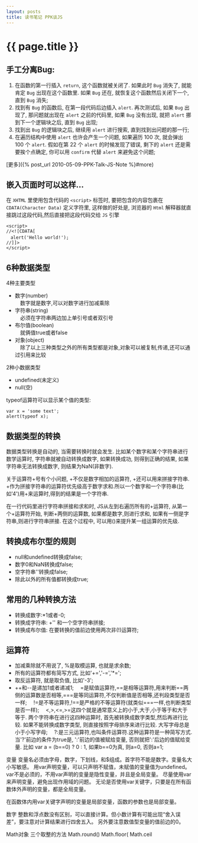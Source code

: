 ```yaml
---
layout: posts
title: 读书笔记 PPK谈JS
---
```


# {{ page.title }}

## 手工分离Bug:

1. 在函数的第一行插入 `return`, 这个函数就被关闭了. 如果此时 `Bug` 消失了, 就能肯定 `Bug` 出现在这个函数里. 如果 `Bug` 还在, 就恢复这个函数然后关闭下一个, 直到 `Bug` 消失;
2. 找到有 `Bug` 的函数后, 在第一段代码后边插入 `alert`. 再次测试后, 如果 `Bug` 出现了, 那问题就出现在 `alert` 之前的代码里, 如果 `Bug` 没有出现, 就把 `alert` 挪到下一个逻辑块之后, 直到 `Bug` 出现;
3. 找到出 `Bug` 的逻辑块之后, 继续用 `alert` 进行搜索, 直到找到出问题的那一行;
4. 在遍历结构中使用 `alert` 也许会产生一个问题, 如果遍历 100 次, 就会弹出 100 个 `alert`. 假如在第 22 个 `alert` 的时候发现了错误, 剩下的 `alert` 还是需要挨个点确定, 你可以用 `confirm` 代替 `alert` 来避免这个问题;

[更多]({% post_url 2010-05-09-PPK-Talk-JS-Note %}#more)

<!-- more -->

## 嵌入页面时可以这样...

在 `XHTML` 里使用包含代码的 `<script>` 标签时, 要把包含的内容包裹在 `CDATA(Character Data)` 定义字符里, 这样做的好处是, 浏览器的 `Html` 解释器就直接跳过这段代码,然后直接把这段代码交给 `JS` 引擎

    <script>
    //<![CDATA[
    　alert('Hello world!');
    //]]>
    </script>

## 6种数据类型

4种主要类型

- 数字(number)  
　数字就是数字,可以对数字进行加减乘除
- 字符串(string)  
　必须在字符串两边加上单引号或者双引号
- 布尔值(boolean)  
　就俩值true或者false
- 对象(object)  
　除了以上三种类型之外的所有类型都是对象,对象可以被复制,传递,还可以通过引用来比较

2种小数据类型

- undefined(未定义)
- null(空)

typeof运算符可以显示某个值的类型:

    var x = 'some text';
    alert(typeof x);

## 数据类型的转换
数据类型转换是自动的, 当需要转换时就会发生. 比如某个数字和某个字符串进行数学运算时, 字符串就被自动转换成数字, 如果转换成功, 则得到正确的结果, 如果字符串无法转换成数字, 则结果为NaN(非数字).

关于运算符+号有个小问题, +不仅是数字相加的运算符, +还可以用来拼接字符串. +作为拼接字符串的运算符优先级高于数字求和.所以一个数字和一个字符串(比如'4')用+来运算时,得到的结果是一个字符串.

在一行代码里进行字符串拼接和求和时, JS从左到右遍历所有的+运算符, 从第一个+运算符开始, 判断+两侧的运算数, 如果都是数字,则进行求和, 如果有一侧是字符串,则进行字符串拼接. 在这个过程中, 可以用()来提升某一组运算的优先级.

## 转换成布尔型的规则

- null和undefined转换成false;
- 数字0和NaN转换成false;
- 空字符串''转换成false;
- 除此以外的所有值都转换成true;

## 常用的几种转换方法

- 转换成数字:*1或者-0;
- 转换成字符串: +'' 和一个空字符串拼接;
- 转换成布尔值: 在要转换的值前边使用两次非(!)运算符;

## 运算符

- 加减乘除就不用说了, %是取模运算, 也就是求余数;
- 所有的运算符都有简写方式, 比如'+=','-=','*=';
- 取反运算符, 就是取负值, 比如'-3';
- ++和--是递加1或者递减1;
　=是赋值运算符,==是相等运算符,用来判断==两侧的运算数是否相等,===是等同运算符,不仅判断值是否相等,还判段类型是否一样;
　!=是不等运算符,!==是严格的不等运算符(就类似===一样,也判断类型是否一样);
　<,>,<=,>=这四个就是通常意义上的小于,大于,小于等于和大于等于. 两个字符串在进行这四种运算时, 首先被转换成数字类型,然后再进行比较. 如果不能转换成数字类型, 则直接按照字母排序来进行比较. 大写字母总是小于小写字母;
　?:是三元运算符,也叫条件运算符.这种运算符是一种简写方式. 当'?'前边的条件为true是, ':'前边的值被赋给变量, 否则就把':'后边的值赋给变量. 比如 var a = (b==0) ? 0 : 1, 如果b==0为真, 则a=0, 否则a=1;

变量
变量名必须由字母，数字，下划线，和$组成。首字符不能是数字。变量名大小写敏感。
用var声明变量，可以只声明不赋值，未赋值的变量值为undefined。
var不是必须的，不用var声明的变量是隐性变量，并且是全局变量。
尽量使用var来声明变量，避免出现作用域的问题。
无论是否使用var关键字，只要是在所有函数体外声明的变量，都是全局变量。

在函数体内用var关键字声明的变量是局部变量，函数的参数也是局部变量。



数字
整数和浮点数没有区别，可以直接计算。但小数计算有可能出现“舍入误差”，要注意对计算结果进行四舍五入。
另外要注意数值型变量的值前边的0。

Math对象
三个取整的方法
Math.round()
Math.floor(
Math.ceil